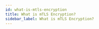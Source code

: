 ```yaml
---
id: what-is-mtls-encryption
title: What is mTLS Encryption?
sidebar_label: What is mTLS Encryption?
---
```

